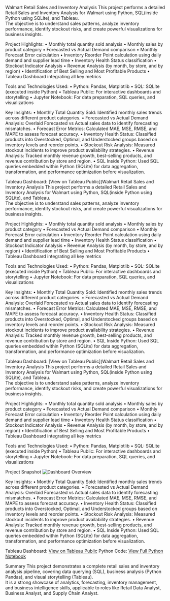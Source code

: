 Walmart Retail Sales and Inventory Analysis
This project performs a detailed Retail Sales and Inventory Analysis for Walmart using Python, SQL(inside Python using SQLite), and Tableau.  
The objective is to understand sales patterns, analyze inventory performance, identify stockout risks, and create powerful visualizations for business insights.


 Project Highlights:
	•	Monthly total quantity sold analysis
	•	Monthly sales by product category
	•	Forecasted vs Actual Demand comparison
	•	Monthly Forecast Error calculation
	•	Inventory Reorder Point calculation using daily demand and supplier lead time
	•	Inventory Health Status classification
	•	Stockout Indicator Analysis
	•	Revenue Analysis (by month, by store, and by region)
	•	Identification of Best Selling and Most Profitable Products
	•	Tableau Dashboard integrating all key metrics



Tools and Technologies Used:
	•	Python: Pandas, Matplotlib
	•	SQL: SQLite (executed inside Python)
	•	Tableau Public: For interactive dashboards and storytelling
	•	Jupyter Notebook: For data preparation, SQL queries, and visualizations

Key Insights:
	•	Monthly Total Quantity Sold: Identified monthly sales trends across different product categories.
	•	Forecasted vs Actual Demand Analysis: Overlaid Forecasted vs Actual sales data to identify forecasting mismatches.
	•	Forecast Error Metrics: Calculated MAE, MSE, RMSE, and MAPE to assess forecast accuracy.
	•	Inventory Health Status: Classified products into Overstocked, Optimal, and Understocked groups based on inventory levels and reorder points.
	•	Stockout Risk Analysis: Measured stockout incidents to improve product availability strategies.
	•	Revenue Analysis: Tracked monthly revenue growth, best-selling products, and revenue contribution by store and region.
	•	SQL Inside Python: Used SQL queries embedded within Python (SQLite) for data aggregation, transformation, and performance optimization before visualization.


Tableau Dashboard: [View on Tableau Public](Walmart Retail Sales and Inventory Analysis
This project performs a detailed Retail Sales and Inventory Analysis for Walmart using Python, SQL(inside Python using SQLite), and Tableau.  
The objective is to understand sales patterns, analyze inventory performance, identify stockout risks, and create powerful visualizations for business insights.


 Project Highlights:
	•	Monthly total quantity sold analysis
	•	Monthly sales by product category
	•	Forecasted vs Actual Demand comparison
	•	Monthly Forecast Error calculation
	•	Inventory Reorder Point calculation using daily demand and supplier lead time
	•	Inventory Health Status classification
	•	Stockout Indicator Analysis
	•	Revenue Analysis (by month, by store, and by region)
	•	Identification of Best Selling and Most Profitable Products
	•	Tableau Dashboard integrating all key metrics



Tools and Technologies Used:
	•	Python: Pandas, Matplotlib
	•	SQL: SQLite (executed inside Python)
	•	Tableau Public: For interactive dashboards and storytelling
	•	Jupyter Notebook: For data preparation, SQL queries, and visualizations


Key Insights:
	•	Monthly Total Quantity Sold: Identified monthly sales trends across different product categories.
	•	Forecasted vs Actual Demand Analysis: Overlaid Forecasted vs Actual sales data to identify forecasting mismatches.
	•	Forecast Error Metrics: Calculated MAE, MSE, RMSE, and MAPE to assess forecast accuracy.
	•	Inventory Health Status: Classified products into Overstocked, Optimal, and Understocked groups based on inventory levels and reorder points.
	•	Stockout Risk Analysis: Measured stockout incidents to improve product availability strategies.
	•	Revenue Analysis: Tracked monthly revenue growth, best-selling products, and revenue contribution by store and region.
	•	SQL Inside Python: Used SQL queries embedded within Python (SQLite) for data aggregation, transformation, and performance optimization before visualization.


Tableau Dashboard: [View on Tableau Public](Walmart Retail Sales and Inventory Analysis
This project performs a detailed Retail Sales and Inventory Analysis for Walmart using Python, SQL(inside Python using SQLite), and Tableau.  
The objective is to understand sales patterns, analyze inventory performance, identify stockout risks, and create powerful visualizations for business insights.


 Project Highlights:
	•	Monthly total quantity sold analysis
	•	Monthly sales by product category
	•	Forecasted vs Actual Demand comparison
	•	Monthly Forecast Error calculation
	•	Inventory Reorder Point calculation using daily demand and supplier lead time
	•	Inventory Health Status classification
	•	Stockout Indicator Analysis
	•	Revenue Analysis (by month, by store, and by region)
	•	Identification of Best Selling and Most Profitable Products
	•	Tableau Dashboard integrating all key metrics



Tools and Technologies Used:
	•	Python: Pandas, Matplotlib
	•	SQL: SQLite (executed inside Python)
	•	Tableau Public: For interactive dashboards and storytelling
	•	Jupyter Notebook: For data preparation, SQL queries, and visualizations

Project Snapshot
![Dashboard Overview](screenshots/dashboard.png)

Key Insights:
	•	Monthly Total Quantity Sold: Identified monthly sales trends across different product categories.
	•	Forecasted vs Actual Demand Analysis: Overlaid Forecasted vs Actual sales data to identify forecasting mismatches.
	•	Forecast Error Metrics: Calculated MAE, MSE, RMSE, and MAPE to assess forecast accuracy.
	•	Inventory Health Status: Classified products into Overstocked, Optimal, and Understocked groups based on inventory levels and reorder points.
	•	Stockout Risk Analysis: Measured stockout incidents to improve product availability strategies.
	•	Revenue Analysis: Tracked monthly revenue growth, best-selling products, and revenue contribution by store and region.
	•	SQL Inside Python: Used SQL queries embedded within Python (SQLite) for data aggregation, transformation, and performance optimization before visualization.


Tableau Dashboard: [View on Tableau Public](https://public.tableau.com/views/walmarttableaupublic-1/AnalysisDashboard?:language=en-US&:sid=&:redirect=auth&:display_count=n&:origin=viz_share_link)
Python Code: [View Full Python Notebook](Walmart_Project.ipynb)

Summary
This project demonstrates a complete retail sales and inventory analysis pipeline, covering data querying (SQL), business analysis (Python Pandas), and visual storytelling (Tableau).  
It is a strong showcase of analytics, forecasting, inventory management, and business intelligence skills, applicable to roles like Retail Data Analyst, Business Analyst, and Supply Chain Analyst.


